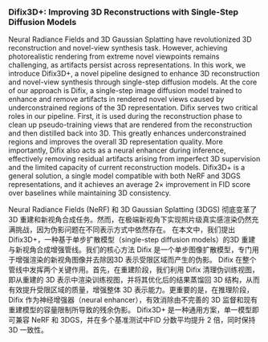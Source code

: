 ### Difix3D+: Improving 3D Reconstructions with Single-Step Diffusion Models

Neural Radiance Fields and 3D Gaussian Splatting have revolutionized 3D reconstruction and novel-view synthesis task. However, achieving photorealistic rendering from extreme novel viewpoints remains challenging, as artifacts persist across representations. In this work, we introduce Difix3D+, a novel pipeline designed to enhance 3D reconstruction and novel-view synthesis through single-step diffusion models. At the core of our approach is Difix, a single-step image diffusion model trained to enhance and remove artifacts in rendered novel views caused by underconstrained regions of the 3D representation. Difix serves two critical roles in our pipeline. First, it is used during the reconstruction phase to clean up pseudo-training views that are rendered from the reconstruction and then distilled back into 3D. This greatly enhances underconstrained regions and improves the overall 3D representation quality. More importantly, Difix also acts as a neural enhancer during inference, effectively removing residual artifacts arising from imperfect 3D supervision and the limited capacity of current reconstruction models. Difix3D+ is a general solution, a single model compatible with both NeRF and 3DGS representations, and it achieves an average 2× improvement in FID score over baselines while maintaining 3D consistency.

Neural Radiance Fields (NeRF) 和 3D Gaussian Splatting (3DGS) 彻底变革了3D 重建和新视角合成任务。然而，在极端新视角下实现照片级真实感渲染仍然充满挑战，因为伪影问题在不同表示方式中依然存在。
在本文中，我们提出 Difix3D+，一种基于单步扩散模型（single-step diffusion models）的3D 重建与新视角合成增强管线。我们的核心方法 Difix 是一个单步图像扩散模型，专门用于增强渲染的新视角图像并去除因3D 表示受限区域而产生的伪影。
Difix 在整个管线中发挥两个关键作用。首先，在重建阶段，我们利用 Difix 清理伪训练视图，即从重建的 3D 表示中渲染训练视图，并将其优化后的结果蒸馏回 3D 结构，从而有效提升受限区域的质量，增强整体 3D 表示能力。更重要的是，在推理阶段，Difix 作为神经增强器（neural enhancer），有效消除由不完善的 3D 监督和现有重建模型的容量限制所导致的残余伪影。
Difix3D+ 是一种通用方案，单一模型即可兼容 NeRF 和 3DGS，并在多个基准测试中FID 分数平均提升 2 倍，同时保持3D 一致性。
